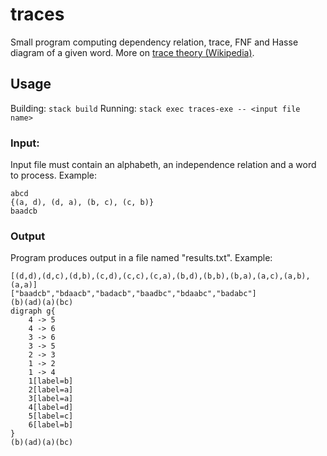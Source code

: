 # traces

Small program computing dependency relation, trace, FNF and Hasse diagram of a given word.
More on [trace theory (Wikipedia)](https://en.wikipedia.org/wiki/Trace_theory).

## Usage

Building: `stack build`
Running: `stack exec traces-exe -- <input file name>`

### Input:

Input file must contain an alphabeth, an independence relation and a word to process.
Example:
```
abcd
{(a, d), (d, a), (b, c), (c, b)}
baadcb
```

### Output

Program produces output in a file named "results.txt".
Example:
```
[(d,d),(d,c),(d,b),(c,d),(c,c),(c,a),(b,d),(b,b),(b,a),(a,c),(a,b),(a,a)]
["baadcb","bdaacb","badacb","baadbc","bdaabc","badabc"]
(b)(ad)(a)(bc)
digraph g{
	4 -> 5
	4 -> 6
	3 -> 6
	3 -> 5
	2 -> 3
	1 -> 2
	1 -> 4
	1[label=b]
	2[label=a]
	3[label=a]
	4[label=d]
	5[label=c]
	6[label=b]
}
(b)(ad)(a)(bc)
```
